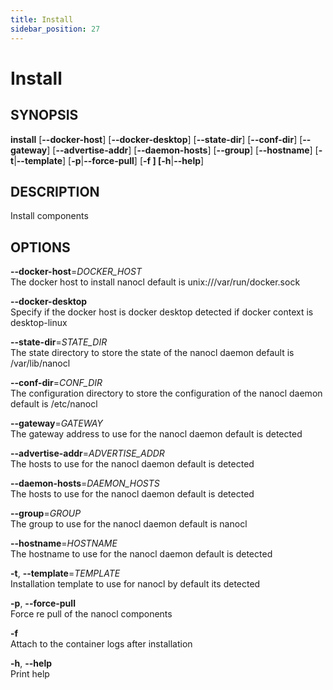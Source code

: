 ```yaml
---
title: Install
sidebar_position: 27
---
```


# Install

## SYNOPSIS

**install** \[**--docker-host**\] \[**--docker-desktop**\]
\[**--state-dir**\] \[**--conf-dir**\] \[**--gateway**\]
\[**--advertise-addr**\] \[**--daemon-hosts**\] \[**--group**\]
\[**--hostname**\] \[**-t**\|**--template**\]
\[**-p**\|**--force-pull**\] \[**-f **\] \[**-h**\|**--help**\]

## DESCRIPTION

Install components

## OPTIONS

**--docker-host**=*DOCKER_HOST*  
The docker host to install nanocl default is unix:///var/run/docker.sock

**--docker-desktop**  
Specify if the docker host is docker desktop detected if docker context
is desktop-linux

**--state-dir**=*STATE_DIR*  
The state directory to store the state of the nanocl daemon default is
/var/lib/nanocl

**--conf-dir**=*CONF_DIR*  
The configuration directory to store the configuration of the nanocl
daemon default is /etc/nanocl

**--gateway**=*GATEWAY*  
The gateway address to use for the nanocl daemon default is detected

**--advertise-addr**=*ADVERTISE_ADDR*  
The hosts to use for the nanocl daemon default is detected

**--daemon-hosts**=*DAEMON_HOSTS*  
The hosts to use for the nanocl daemon default is detected

**--group**=*GROUP*  
The group to use for the nanocl daemon default is nanocl

**--hostname**=*HOSTNAME*  
The hostname to use for the nanocl daemon default is detected

**-t**, **--template**=*TEMPLATE*  
Installation template to use for nanocl by default its detected

**-p**, **--force-pull**  
Force re pull of the nanocl components

**-f**  
Attach to the container logs after installation

**-h**, **--help**  
Print help
